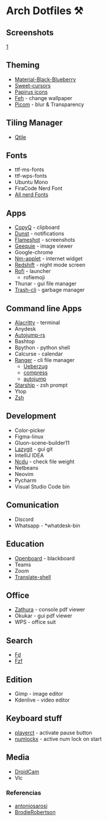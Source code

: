 # Arch Dotfiles ⚒

## Screenshots

[1](https://github.com/Dgloor/dotfiles/blob/main/screenshots/01.png)

## Theming

- [Material-Black-Blueberry]()
- [Sweet-cursors]()
- [Papirus icons]()
- [Feh]() - change wallpaper
- [Picom]() - blur & Transparency

## Tiling Manager

- [Qtile]()

## Fonts

- ttf-ms-fonts
- ttf-wps-fonts
- Ubuntu Mono
- FiraCode Nerd Font
- [All nerd Fonts](https://www.nerdfonts.com/font-downloads)

## Apps

- [CopyQ]() - clipboard
- [Dunst]() - notifications
- [Flameshot]() - screenshots
- [Geequie]() - image viewer
- Google-chrome
- [Nm-applet]() - internet widget
- [Redshift]() - night mode screen
- [Rofi]() - launcher
  - rofiemoji
- Thunar - gui file manager
- [Trash-cli]() - garbage manager

## Command line Apps

- [Alacritty]() - terminal
- Anydesk
- [Autojump-rs]()
- Bashtop
- Bpython - python shell
- Calcurse - calendar
- [Ranger]() - cli file manager
  - [Ueberzug]()
  - [compress](https://github.com/maximtrp/ranger-archives/blob/master/compress.py)
  - [autojump](https://github.com/fdw/ranger-autojump)
- [Starship]() - zsh prompt
- Ytop
- [Zsh]()

## Development

- Color-picker
- Figma-linux
- Gluon-scene-builder11
- [Lazygit]() - gui git
- IntelliJ IDEA
- [Ncdu]() - check file weight
- Netbeans
- Neovim
- Pycharm
- Visual Studio Code bin

## Comunication

- Discord
- Whatsapp - \*whatdesk-bin

## Education

- [Openboard]() - blackboard
- Teams
- Zoom
- [Translate-shell]()

## Office

- [Zathura]() - console pdf viewer
- Okukar - gui pdf viewer
- WPS - office suit

## Search

- [Fd]()
- [Fzf]()

## Edition

- Gimp - image editor
- Kdenlive - video editor

## Keyboard stuff

- [playerct]() - activate pause button
- [numlockx]() - active num lock on start

## Media

- [DroidCam]()
- Vlc

### Referencias

- [antoniosarosi](https://github.com/antoniosarosi/dotfiles)
- [BrodieRobertson](https://github.com/BrodieRobertson/dotfiles)

